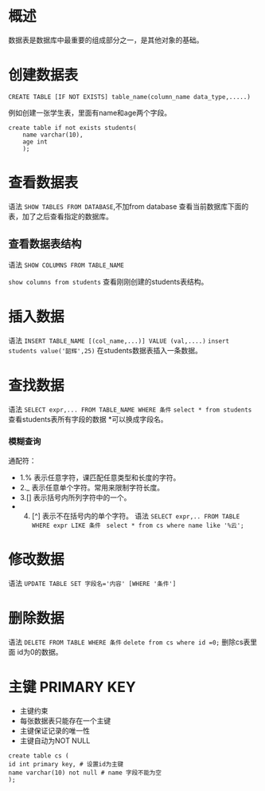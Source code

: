 # 概述
数据表是数据库中最重要的组成部分之一，是其他对象的基础。

# 创建数据表
`CREATE TABLE [IF NOT EXISTS] table_name(column_name data_type,.....)`

例如创建一张学生表，里面有name和age两个字段。
```
create table if not exists students(
    name varchar(10),
    age int
    ); 
```
# 查看数据表
语法 `SHOW TABLES FROM DATABASE`,不加from database 查看当前数据库下面的表，加了之后查看指定的数据库。

## 查看数据表结构
语法 `SHOW COLUMNS FROM TABLE_NAME`

`show columns from students` 查看刚刚创建的students表结构。

# 插入数据
语法 `INSERT TABLE_NAME [(col_name,...)] VALUE (val,....)`
`insert students value('韶辉',25)` 在students数据表插入一条数据。

# 查找数据
语法 `SELECT expr,... FROM TABLE_NAME WHERE 条件`
`select * from students` 查看students表所有字段的数据 *可以换成字段名。
### 模糊查询
通配符：
* 1.% 表示任意字符，课匹配任意类型和长度的字符。
* 2._ 表示任意单个字符。常用来限制字符长度。
* 3.[] 表示括号内所列字符中的一个。
* 4. [^] 表示不在括号内的单个字符。
语法 `SELECT expr,.. FROM TABLE WHERE expr LIKE 条件`
` select * from cs where name like '%云';`

# 修改数据
语法 `UPDATE TABLE SET 字段名='内容' [WHERE '条件']`


# 删除数据
语法 `DELETE FROM TABLE WHERE 条件`
`delete from cs where id =0;`
删除cs表里面 id为0的数据。


# 主键 PRIMARY KEY
* 主键约束
* 每张数据表只能存在一个主键
* 主键保证记录的唯一性
* 主键自动为NOT NULL

```
create table cs (
id int primary key, # 设置id为主键
name varchar(10) not null # name 字段不能为空
);
```



